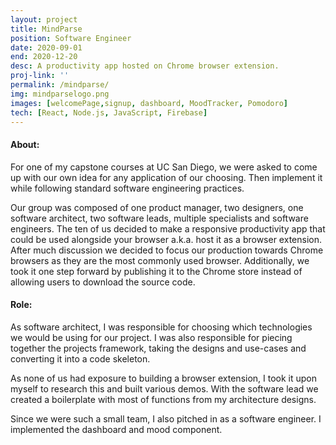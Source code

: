 ```yaml
---
layout: project
title: MindParse
position: Software Engineer
date: 2020-09-01
end: 2020-12-20
desc: A productivity app hosted on Chrome browser extension.
proj-link: ''
permalink: /mindparse/
img: mindparselogo.png
images: [welcomePage,signup, dashboard, MoodTracker, Pomodoro]
tech: [React, Node.js, JavaScript, Firebase]
---
```


#### About:
 For one of my capstone courses at UC San Diego, we were asked to come up with our own idea for any application of our choosing. Then implement it while following standard software engineering practices.

Our group was composed of one product manager, two designers, one software architect, two software leads, multiple specialists and software engineers.
The ten of us decided to make a responsive productivity app that could be used alongside your browser a.k.a. host it as a browser extension. After much discussion we decided to focus our production towards Chrome browsers as they are the most commonly used browser. 
Additionally, we took it one step forward by publishing it to the Chrome store instead of allowing users to download the source code.

<!-- #### role-desc:  -->
#### Role:
As software architect, I was responsible for choosing which technologies we would be using for our project. I was also responsible for piecing together the projects framework, taking the designs and use-cases and converting it into a code skeleton. 

As none of us had exposure to building a browser extension, I took it upon myself to research this and built various demos. With the software lead we created a boilerplate with most of functions from my architecture designs.

Since we were such a small team, I also pitched in as a software engineer. I implemented the dashboard and mood component. 

